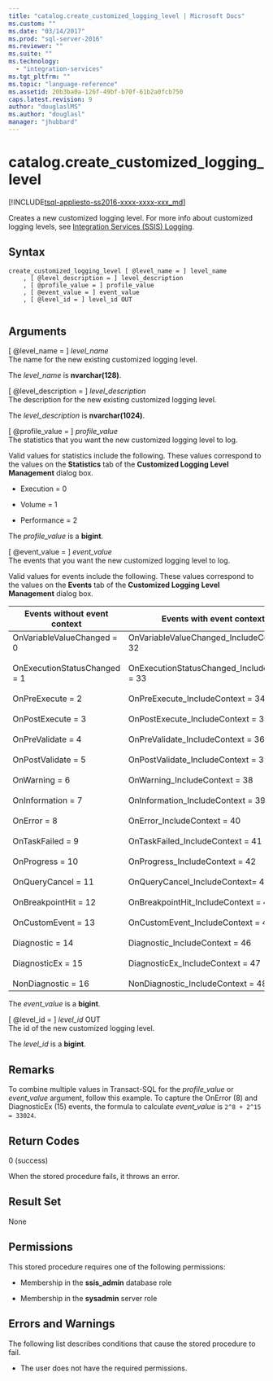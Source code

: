 ```yaml
---
title: "catalog.create_customized_logging_level | Microsoft Docs"
ms.custom: ""
ms.date: "03/14/2017"
ms.prod: "sql-server-2016"
ms.reviewer: ""
ms.suite: ""
ms.technology: 
  - "integration-services"
ms.tgt_pltfrm: ""
ms.topic: "language-reference"
ms.assetid: 20b3ba0a-126f-49bf-b70f-61b2a0fcb750
caps.latest.revision: 9
author: "douglaslMS"
ms.author: "douglasl"
manager: "jhubbard"
---
```

# catalog.create_customized_logging_level
[!INCLUDE[tsql-appliesto-ss2016-xxxx-xxxx-xxx_md](../../includes/tsql-appliesto-ss2016-xxxx-xxxx-xxx-md.md)]

  Creates a new customized logging level. For more info about customized logging levels, see [Integration Services &#40;SSIS&#41; Logging](../../integration-services/performance/integration-services-ssis-logging.md).  
  
## Syntax  
  
```tsql  
create_customized_logging_level [ @level_name = ] level_name  
    , [ @level_description = ] level_description  
    , [ @profile_value = ] profile_value  
    , [ @event_value = ] event_value  
    , [ @level_id = ] level_id OUT  
  
```  
  
## Arguments  
 [ @level_name = ] *level_name*  
 The name for the new existing customized logging level.  
  
 The *level_name* is **nvarchar(128)**.  
  
 [ @level_description = ] *level_description*  
 The description for the new existing customized logging level.  
  
 The *level_description* is **nvarchar(1024)**.  
  
 [ @profile_value = ] *profile_value*  
 The statistics that you want the new customized logging level to log.  
  
 Valid values for statistics include the following. These values correspond to the values on the **Statistics** tab of the **Customized Logging Level Management** dialog box.  
  
-   Execution = 0  
  
-   Volume = 1  
  
-   Performance = 2  
  
 The *profile_value* is a **bigint**.  
  
 [ @event_value = ] *event_value*  
 The events that you want the new customized logging level to log.  
  
 Valid values for events include the following. These values correspond to the values on the **Events** tab of the **Customized Logging Level Management** dialog box.  
  
|Events without event context|Events with event context|  
|----------------------------------|-------------------------------|  
|OnVariableValueChanged = 0<br /><br /> OnExecutionStatusChanged = 1<br /><br /> OnPreExecute = 2<br /><br /> OnPostExecute = 3<br /><br /> OnPreValidate = 4<br /><br /> OnPostValidate = 5<br /><br /> OnWarning = 6<br /><br /> OnInformation = 7<br /><br /> OnError = 8<br /><br /> OnTaskFailed = 9<br /><br /> OnProgress = 10<br /><br /> OnQueryCancel = 11<br /><br /> OnBreakpointHit = 12<br /><br /> OnCustomEvent = 13<br /><br /> Diagnostic = 14<br /><br /> DiagnosticEx = 15<br /><br /> NonDiagnostic = 16|OnVariableValueChanged_IncludeContext = 32<br /><br /> OnExecutionStatusChanged_IncludeContext = 33<br /><br /> OnPreExecute_IncludeContext = 34<br /><br /> OnPostExecute_IncludeContext = 35<br /><br /> OnPreValidate_IncludeContext = 36<br /><br /> OnPostValidate_IncludeContext = 37<br /><br /> OnWarning_IncludeContext = 38<br /><br /> OnInformation_IncludeContext = 39<br /><br /> OnError_IncludeContext = 40<br /><br /> OnTaskFailed_IncludeContext = 41<br /><br /> OnProgress_IncludeContext = 42<br /><br /> OnQueryCancel_IncludeContext= 43<br /><br /> OnBreakpointHit_IncludeContext = 44<br /><br /> OnCustomEvent_IncludeContext = 45<br /><br /> Diagnostic_IncludeContext = 46<br /><br /> DiagnosticEx_IncludeContext = 47<br /><br /> NonDiagnostic_IncludeContext = 48|  
  
 The *event_value* is a **bigint**.  
  
 [ @level_id = ] *level_id* OUT  
 The id of the new customized logging level.  
  
 The *level_id* is a **bigint**.  
  
## Remarks  
 To combine multiple values in Transact-SQL for the *profile_value* or *event_value* argument, follow this example. To capture the OnError (8) and DiagnosticEx (15) events, the formula to calculate *event_value* is `2^8 + 2^15 = 33024`.  
  
## Return Codes  
 0 (success)  
  
 When the stored procedure fails, it throws an error.  
  
## Result Set  
 None  
  
## Permissions  
 This stored procedure requires one of the following permissions:  
  
-   Membership in the **ssis_admin** database role  
  
-   Membership in the **sysadmin** server role  
  
## Errors and Warnings  
 The following list describes conditions that cause the stored procedure to fail.  
  
-   The user does not have the required permissions.  
  
  